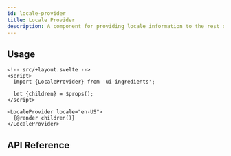 ```yaml
---
id: locale-provider
title: Locale Provider
description: A component for providing locale information to the rest of the application.
---
```


## Usage

```svelte
<!-- src/+layout.svelte -->
<script>
  import {LocaleProvider} from 'ui-ingredients';

  let {children} = $props();
</script>

<LocaleProvider locale="en-US">
  {@render children()}
</LocaleProvider>
```

## API Reference

<api>
